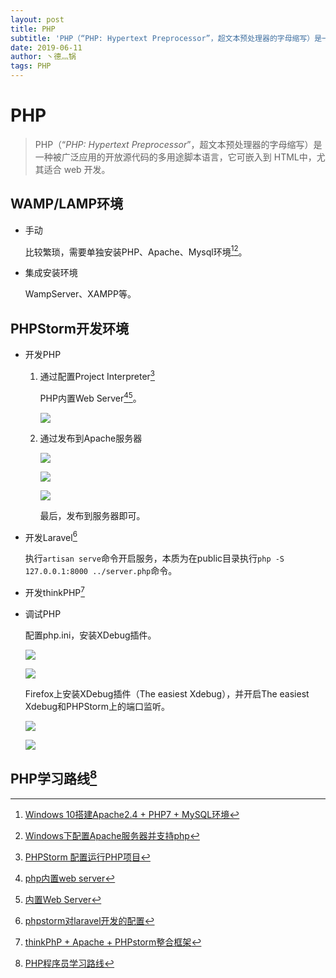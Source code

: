 ```yaml
---
layout: post
title: PHP
subtitle: 'PHP（“PHP: Hypertext Preprocessor”，超文本预处理器的字母缩写）是一种被广泛应用的开放源代码的多用途脚本语言，它可嵌入到 HTML中，尤其适合 web 开发。'
date: 2019-06-11
author: 丶德灬锅
tags: PHP
---
```


# PHP

> PHP（“*PHP: Hypertext Preprocessor*”，超文本预处理器的字母缩写）是一种被广泛应用的开放源代码的多用途脚本语言，它可嵌入到 HTML中，尤其适合 web 开发。

## WAMP/LAMP环境

- 手动

  比较繁琐，需要单独安装PHP、Apache、Mysql环境[^1][^2]。

- 集成安装环境

  WampServer、XAMPP等。

## PHPStorm开发环境

- 开发PHP

  1. 通过配置Project Interpreter[^3]

     PHP内置Web Server[^4][^5]。

     ![](https://cdn.jsdelivr.net/gh/ldy/jekyll@master/_posts/img/2019-06-11-PHP-开发环境1.jpg)

  2. 通过发布到Apache服务器

     ![](https://cdn.jsdelivr.net/gh/ldy/jekyll@master/_posts/img/2019-06-11-PHP-开发环境2.jpg)

     

     ![](https://cdn.jsdelivr.net/gh/ldy/jekyll@master/_posts/img/2019-06-11-PHP-开发环境3.jpg)

     

     ![](https://cdn.jsdelivr.net/gh/ldy/jekyll@master/_posts/img/2019-06-11-PHP-开发环境4.jpg)

     最后，发布到服务器即可。

- 开发Laravel[^6]

  执行`artisan serve`命令开启服务，本质为在public目录执行`php -S 127.0.0.1:8000 ../server.php`命令。

- 开发thinkPHP[^7]

- 调试PHP

  配置php.ini，安装XDebug插件。
  
  ![](https://cdn.jsdelivr.net/gh/ldy/jekyll@master/_posts/img/2019-06-11-PHP-开发环境5.png)
  
  
  
  ![](https://cdn.jsdelivr.net/gh/ldy/jekyll@master/_posts/img/2019-06-11-PHP-开发环境6.png)
  
  
  Firefox上安装XDebug插件（The easiest Xdebug），并开启The easiest Xdebug和PHPStorm上的端口监听。
  
  ![](https://cdn.jsdelivr.net/gh/ldy/jekyll@master/_posts/img/2019-06-11-PHP-开发环境7.jpg)
  
  
  
  ![](https://cdn.jsdelivr.net/gh/ldy/jekyll@master/_posts/img/2019-06-11-PHP-开发环境8.jpg)

## PHP学习路线[^8]

[^1]: [Windows 10搭建Apache2.4 + PHP7 + MySQL环境](https://www.cnblogs.com/zhuangcy4567/p/5906625.html)
[^2]: [Windows下配置Apache服务器并支持php](https://www.cnblogs.com/freeweb/p/5056979.html)
[^3]: [PHPStorm 配置运行PHP项目](https://blog.csdn.net/baidu_20144723/article/details/50883489)
[^4]: [php内置web server](https://www.cnblogs.com/yeyublog/p/6874914.html)
[^5]: [内置Web Server](https://www.php.net/manual/zh/features.commandline.webserver.php)
[^6]: [phpstorm对laravel开发的配置](https://www.cnblogs.com/Richard-Tang/p/10218178.html)
[^7]: [thinkPhP + Apache + PHPstorm整合框架](https://www.cnblogs.com/mysouler/p/9523136.html)
[^8]: [PHP程序员学习路线](https://mp.weixin.qq.com/s/40t9EOeCHUT6PIDKQkvUww)